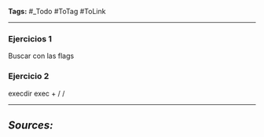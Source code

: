 **Tags:** #_Todo
#ToTag #ToLink 
- - -
### Ejercicios 1
Buscar con las flags
### Ejercicio 2 
execdir
exec
\+ / /
- - - 
## ***Sources:***